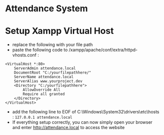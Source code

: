 # Attendance System

# Setup Xampp Virtual Host
- replace the following with your file path
- paste the following code to /xampp/apache/conf/extra/httpd-vhosts.conf :
```
<VirtualHost *:80>
    ServerAdmin attendance.local
    DocumentRoot "C:/yourfilepathhere/"
    ServerName attendance.local
    ServerAlias www.yourproject.dev
    <Directory "C:/yourfilepathhere">
        AllowOverride All
        Require all granted
    </Directory>
</VirtualHost>
```
- add the following line to EOF of C:\Windows\System32\drivers\etc\hosts :
```127.0.0.1 attendance.local```
- If everything setup correctly, you can now simply open your browser and enter http://attendance.local to access the website




